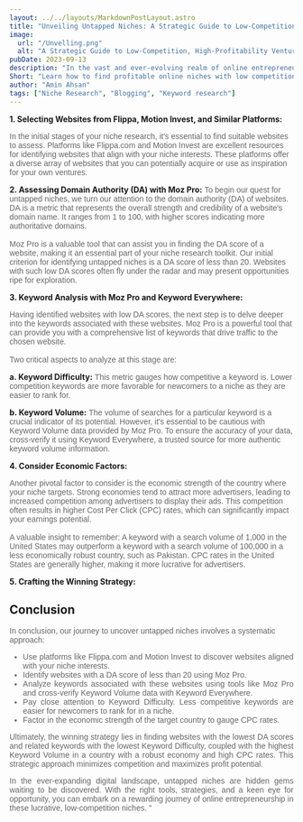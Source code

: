 ```yaml
---
layout: ../../layouts/MarkdownPostLayout.astro
title: "Unveiling Untapped Niches: A Strategic Guide to Low-Competition, High-Profitability Ventures"
image:
  url: "/Unvelling.png"
  alt: "A Strategic Guide to Low-Competition, High-Profitability Ventures"
pubDate: 2023-09-13
description: "In the vast and ever-evolving realm of online entrepreneurship, finding untapped niches can be akin to discovering hidden treasure. These unexplored opportunities often come with low competition and the potential for substantial profitability. In this article, we will delve into a systematic approach for identifying these hidden gems, leveraging insights from various tools and strategies."
Short: "Learn how to find profitable online niches with low competition."
author: "Amin Ahsan"
tags: ["Niche Research", "Blogging", "Keyword research"]
---
```


**1. Selecting Websites from Flippa, Motion Invest, and Similar Platforms:**

<span class="opacity-article">
In the initial stages of your niche research, it's essential to find suitable websites to assess. Platforms like Flippa.com and Motion Invest are excellent resources for identifying websites that align with your niche interests. These platforms offer a diverse array of websites that you can potentially acquire or use as inspiration for your own ventures.
</span>

**2. Assessing Domain Authority (DA) with Moz Pro:**
<span class="opacity-article">
To begin our quest for untapped niches, we turn our attention to the domain authority (DA) of websites. DA is a metric that represents the overall strength and credibility of a website's domain name. It ranges from 1 to 100, with higher scores indicating more authoritative domains.</br>
</br>
Moz Pro is a valuable tool that can assist you in finding the DA score of a website, making it an essential part of your niche research toolkit. Our initial criterion for identifying untapped niches is a DA score of less than 20. Websites with such low DA scores often fly under the radar and may present opportunities ripe for exploration.
</span>

**3. Keyword Analysis with Moz Pro and Keyword Everywhere:**

<span class="opacity-article">
Having identified websites with low DA scores, the next step is to delve deeper into the keywords associated with these websites. Moz Pro is a powerful tool that can provide you with a comprehensive list of keywords that drive traffic to the chosen website.
<br><br>
Two critical aspects to analyze at this stage are:
</span>

**a. Keyword Difficulty:** <span class="opacity-article">This metric gauges how competitive a keyword is. Lower competition keywords are more favorable for newcomers to a niche as they are easier to rank for. </span>

**b. Keyword Volume:** <span class="opacity-article"> The volume of searches for a particular keyword is a crucial indicator of its potential. However, it's essential to be cautious with Keyword Volume data provided by Moz Pro. To ensure the accuracy of your data, cross-verify it using Keyword Everywhere, a trusted source for more authentic keyword volume information.
</span>

**4. Consider Economic Factors:**

<span class="opacity-article">
Another pivotal factor to consider is the economic strength of the country where your niche targets. Strong economies tend to attract more advertisers, leading to increased competition among advertisers to display their ads. This competition often results in higher Cost Per Click (CPC) rates, which can significantly impact your earnings potential.
<br></br>
A valuable insight to remember: A keyword with a search volume of 1,000 in the United States may outperform a keyword with a search volume of 100,000 in a less economically robust country, such as Pakistan. CPC rates in the United States are generally higher, making it more lucrative for advertisers.
</span>

**5. Crafting the Winning Strategy:**

## Conclusion

<span class="opacity-article">
In conclusion, our journey to uncover untapped niches involves a systematic approach:

- Use platforms like Flippa.com and Motion Invest to discover websites aligned with your niche interests.
- Identify websites with a DA score of less than 20 using Moz Pro.
- Analyze keywords associated with these websites using tools like Moz Pro and cross-verify Keyword Volume data with Keyword Everywhere.
- Pay close attention to Keyword Difficulty. Less competitive keywords are easier for newcomers to rank for in a niche.
- Factor in the economic strength of the target country to gauge CPC rates.

Ultimately, the winning strategy lies in finding websites with the lowest DA scores and related keywords with the lowest Keyword Difficulty, coupled with the highest Keyword Volume in a country with a robust economy and high CPC rates. This strategic approach minimizes competition and maximizes profit potential.

In the ever-expanding digital landscape, untapped niches are hidden gems waiting to be discovered. With the right tools, strategies, and a keen eye for opportunity, you can embark on a rewarding journey of online entrepreneurship in these lucrative, low-competition niches.
"
</span>

<style>

  #bold{
    font-weight: bold;
    opacity: 1;
  }

    .opacity-article{
    font-family: 'MerriWeather', sans-serif;
    text-align: justify;
    opacity:66%;
  }
  
  .italic{
    font-style: italic;
    }
</style>
